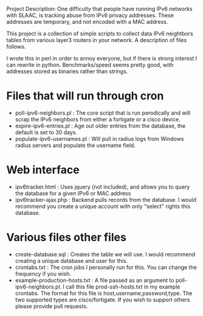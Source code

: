 Project Description:
One difficulty that people have running IPv6 networks with SLAAC, is tracking abuse from IPv6 privacy addresses.  These addresses are temporary, and not encoded with a MAC address.

This project is a collection of simple scripts to collect data IPv6 neightbors tables from various layer3 routers in your network.  A description of files follows.

I wrote this in perl in order to annoy everyone, but if there is strong interest I can rewrite in python.  Benchmarks/speed seems pretty good, with addresses stored as binaries rather than strings.


# Files that will run through cron
- poll-ipv6-neighbors.pl : The core script that is run perodically and will scrap the IPv6 neighbors from either a fortigate or a cisco device.
- expire-ipv6-entries.pl : Age out older entries from the database, the default is set to 30 days.
- populate-ipv6-usernames.pl : Will pull in radius logs from Windows radius servers and populate the username field.

# Web interface
- ipv6tracker.html : Uses jquery (not included), and allows you to query the database for a given IPv6 or MAC address
- ipv6tracker-ajax.php : Backend pulls records from the database.  I would recommend you create a unique account with only "select" rights this database.

# Various files other files
- create-database.sql : Creates the table we will use.  I would recommend creating a unique database and user for this.
- crontabs.txt : The cron jobs I personally run for this.  You can change the frequency if you wish.
- example-production-hosts.txt : A file passed as an argument to poll-ipv6-neighbors.pl.  I call this file prod-ssh-hosts.txt in my example crontabs.
				 The format for this file is host,username,password,type.  The two supported types are cisco/fortigate.  If you wish to support others 
				 please provide pull requests.

